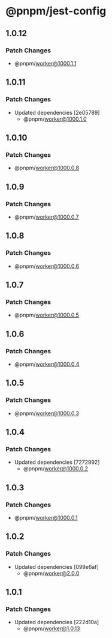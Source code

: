 # @pnpm/jest-config

## 1.0.12

### Patch Changes

- @pnpm/worker@1000.1.1

## 1.0.11

### Patch Changes

- Updated dependencies [2e05789]
  - @pnpm/worker@1000.1.0

## 1.0.10

### Patch Changes

- @pnpm/worker@1000.0.8

## 1.0.9

### Patch Changes

- @pnpm/worker@1000.0.7

## 1.0.8

### Patch Changes

- @pnpm/worker@1000.0.6

## 1.0.7

### Patch Changes

- @pnpm/worker@1000.0.5

## 1.0.6

### Patch Changes

- @pnpm/worker@1000.0.4

## 1.0.5

### Patch Changes

- @pnpm/worker@1000.0.3

## 1.0.4

### Patch Changes

- Updated dependencies [7272992]
  - @pnpm/worker@1000.0.2

## 1.0.3

### Patch Changes

- @pnpm/worker@1000.0.1

## 1.0.2

### Patch Changes

- Updated dependencies [099e6af]
  - @pnpm/worker@2.0.0

## 1.0.1

### Patch Changes

- Updated dependencies [222d10a]
  - @pnpm/worker@1.0.13
